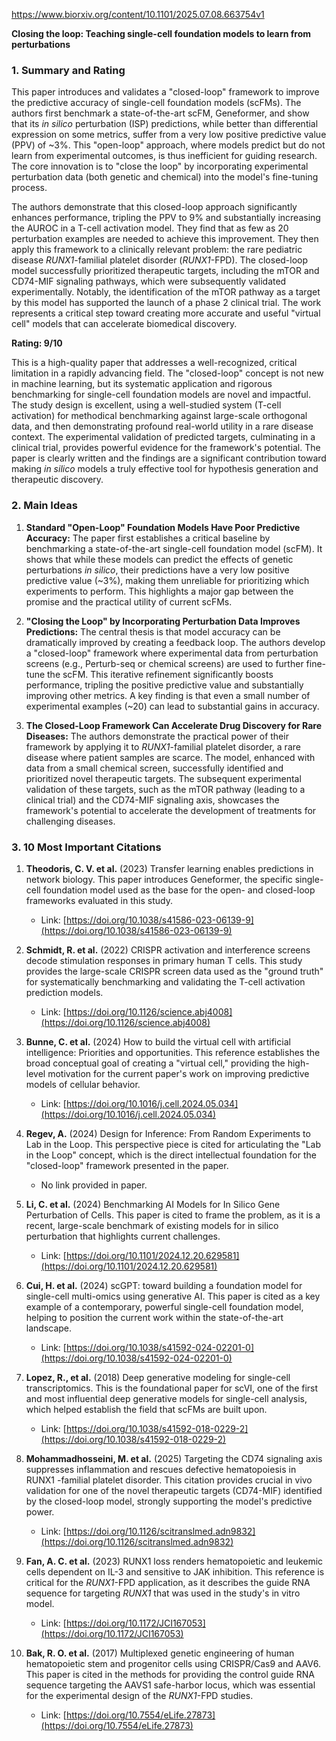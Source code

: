 https://www.biorxiv.org/content/10.1101/2025.07.08.663754v1

**Closing the loop: Teaching single-cell foundation models to learn from perturbations**

### 1. Summary and Rating

This paper introduces and validates a "closed-loop" framework to improve the predictive accuracy of single-cell foundation models (scFMs). The authors first benchmark a state-of-the-art scFM, Geneformer, and show that its *in silico* perturbation (ISP) predictions, while better than differential expression on some metrics, suffer from a very low positive predictive value (PPV) of ~3%. This "open-loop" approach, where models predict but do not learn from experimental outcomes, is thus inefficient for guiding research. The core innovation is to "close the loop" by incorporating experimental perturbation data (both genetic and chemical) into the model's fine-tuning process.

The authors demonstrate that this closed-loop approach significantly enhances performance, tripling the PPV to 9% and substantially increasing the AUROC in a T-cell activation model. They find that as few as 20 perturbation examples are needed to achieve this improvement. They then apply this framework to a clinically relevant problem: the rare pediatric disease *RUNX1*-familial platelet disorder (*RUNX1*-FPD). The closed-loop model successfully prioritized therapeutic targets, including the mTOR and CD74-MIF signaling pathways, which were subsequently validated experimentally. Notably, the identification of the mTOR pathway as a target by this model has supported the launch of a phase 2 clinical trial. The work represents a critical step toward creating more accurate and useful "virtual cell" models that can accelerate biomedical discovery.

**Rating: 9/10**

This is a high-quality paper that addresses a well-recognized, critical limitation in a rapidly advancing field. The "closed-loop" concept is not new in machine learning, but its systematic application and rigorous benchmarking for single-cell foundation models are novel and impactful. The study design is excellent, using a well-studied system (T-cell activation) for methodical benchmarking against large-scale orthogonal data, and then demonstrating profound real-world utility in a rare disease context. The experimental validation of predicted targets, culminating in a clinical trial, provides powerful evidence for the framework's potential. The paper is clearly written and the findings are a significant contribution toward making *in silico* models a truly effective tool for hypothesis generation and therapeutic discovery.

### 2. Main Ideas

1.  **Standard "Open-Loop" Foundation Models Have Poor Predictive Accuracy:** The paper first establishes a critical baseline by benchmarking a state-of-the-art single-cell foundation model (scFM). It shows that while these models can predict the effects of genetic perturbations *in silico*, their predictions have a very low positive predictive value (~3%), making them unreliable for prioritizing which experiments to perform. This highlights a major gap between the promise and the practical utility of current scFMs.

2.  **"Closing the Loop" by Incorporating Perturbation Data Improves Predictions:** The central thesis is that model accuracy can be dramatically improved by creating a feedback loop. The authors develop a "closed-loop" framework where experimental data from perturbation screens (e.g., Perturb-seq or chemical screens) are used to further fine-tune the scFM. This iterative refinement significantly boosts performance, tripling the positive predictive value and substantially improving other metrics. A key finding is that even a small number of experimental examples (~20) can lead to substantial gains in accuracy.

3.  **The Closed-Loop Framework Can Accelerate Drug Discovery for Rare Diseases:** The authors demonstrate the practical power of their framework by applying it to *RUNX1*-familial platelet disorder, a rare disease where patient samples are scarce. The model, enhanced with data from a small chemical screen, successfully identified and prioritized novel therapeutic targets. The subsequent experimental validation of these targets, such as the mTOR pathway (leading to a clinical trial) and the CD74-MIF signaling axis, showcases the framework's potential to accelerate the development of treatments for challenging diseases.

### 3. 10 Most Important Citations

1.  **Theodoris, C. V. et al.** (2023) Transfer learning enables predictions in network biology. This paper introduces Geneformer, the specific single-cell foundation model used as the base for the open- and closed-loop frameworks evaluated in this study.
    - Link: [https://doi.org/10.1038/s41586-023-06139-9](https://doi.org/10.1038/s41586-023-06139-9)

2.  **Schmidt, R. et al.** (2022) CRISPR activation and interference screens decode stimulation responses in primary human T cells. This study provides the large-scale CRISPR screen data used as the "ground truth" for systematically benchmarking and validating the T-cell activation prediction models.
    - Link: [https://doi.org/10.1126/science.abj4008](https://doi.org/10.1126/science.abj4008)

3.  **Bunne, C. et al.** (2024) How to build the virtual cell with artificial intelligence: Priorities and opportunities. This reference establishes the broad conceptual goal of creating a "virtual cell," providing the high-level motivation for the current paper's work on improving predictive models of cellular behavior.
    - Link: [https://doi.org/10.1016/j.cell.2024.05.034](https://doi.org/10.1016/j.cell.2024.05.034)

4.  **Regev, A.** (2024) Design for Inference: From Random Experiments to Lab in the Loop. This perspective piece is cited for articulating the "Lab in the Loop" concept, which is the direct intellectual foundation for the "closed-loop" framework presented in the paper.
    - No link provided in paper.

5.  **Li, C. et al.** (2024) Benchmarking AI Models for In Silico Gene Perturbation of Cells. This paper is cited to frame the problem, as it is a recent, large-scale benchmark of existing models for in silico perturbation that highlights current challenges.
    - Link: [https://doi.org/10.1101/2024.12.20.629581](https://doi.org/10.1101/2024.12.20.629581)

6.  **Cui, H. et al.** (2024) scGPT: toward building a foundation model for single-cell multi-omics using generative AI. This paper is cited as a key example of a contemporary, powerful single-cell foundation model, helping to position the current work within the state-of-the-art landscape.
    - Link: [https://doi.org/10.1038/s41592-024-02201-0](https://doi.org/10.1038/s41592-024-02201-0)

7.  **Lopez, R., et al.** (2018) Deep generative modeling for single-cell transcriptomics. This is the foundational paper for scVI, one of the first and most influential deep generative models for single-cell analysis, which helped establish the field that scFMs are built upon.
    - Link: [https://doi.org/10.1038/s41592-018-0229-2](https://doi.org/10.1038/s41592-018-0229-2)

8.  **Mohammadhosseini, M. et al.** (2025) Targeting the CD74 signaling axis suppresses inflammation and rescues defective hematopoiesis in RUNX1 -familial platelet disorder. This citation provides crucial in vivo validation for one of the novel therapeutic targets (CD74-MIF) identified by the closed-loop model, strongly supporting the model's predictive power.
    - Link: [https://doi.org/10.1126/scitranslmed.adn9832](https://doi.org/10.1126/scitranslmed.adn9832)

9.  **Fan, A. C. et al.** (2023) RUNX1 loss renders hematopoietic and leukemic cells dependent on IL-3 and sensitive to JAK inhibition. This reference is critical for the *RUNX1*-FPD application, as it describes the guide RNA sequence for targeting *RUNX1* that was used in the study's in vitro model.
    - Link: [https://doi.org/10.1172/JCI167053](https://doi.org/10.1172/JCI167053)

10. **Bak, R. O. et al.** (2017) Multiplexed genetic engineering of human hematopoietic stem and progenitor cells using CRISPR/Cas9 and AAV6. This paper is cited in the methods for providing the control guide RNA sequence targeting the AAVS1 safe-harbor locus, which was essential for the experimental design of the *RUNX1*-FPD studies.
    - Link: [https://doi.org/10.7554/eLife.27873](https://doi.org/10.7554/eLife.27873)
